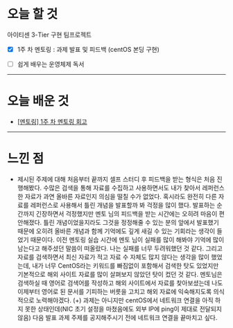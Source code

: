 # 오늘 할 것

아이티센 3-Tier 구현 팀프로젝트 
   - [x] 1주 차 멘토링 : 과제 발표 및 피드백 (centOS 본딩 구현)
- [ ] 쉽게 배우는 운영체제 독서


---

# 오늘 배운 것

- [[멘토링] 1주 차 멘토링 회고](https://www.notion.so/1-fc8d2c7c33c24495b719b9f70cab9366)

---

# 느낀 점
- 제시된 주제에 대해 처음부터 끝까지 셀프 스터디 후 피드백을 받는 형식은 처음 진행해봤다. 수많은 검색을 통해 자료를 수집하고 사용하면서도 내가 찾아서 레퍼런스한 자료가 과연 올바른 자료인지 의심을 떨칠 수가 없었다. 혹시라도 완전히 다른 자료를 레퍼런스로 사용해서 틀린 개념을 발표할까 봐 걱정을 많이 했다. 발표하는 순간까지 긴장하면서 걱정했지만 멘토 님의 피드백을 받는 시간에는 오히려 마음이 편안해졌다. 틀린 개념이었을지라도 그것을 정정해줄 수 있는 분의 앞에서 발표했기 때문에 오히려 올바른 개념과 함께 기억에도 깊게 새길 수 있는 기회라는 생각이 들었기 때문이다. 이전 멘토링 실습 시간에 멘토 님이 실패를 많이 해봐야 기억에 많이 남는다고 해주셨던 말씀이 떠올랐다. 나는 실패를 너무 두려워했던 것 같다. 그리고 자료를 검색하면서 최신 자료가 적고 자료 수 자체도 많지 않다는 생각을 많이 했었는데, 내가 너무 CentOS라는 키워드를 빠짐없이 포함해서 검색한 탓도 있었지만 기본적으로 해외 사이트 자료를 많이 살펴보지 않았던 탓이 컸던 것 같다. 멘토님은 검색하실 때 영어로 검색어를 작성하고 해외 사이트에서 자료를 찾아보셨는데 나도 이제부터 영어로 된 문서를 기피하는 버릇을 고치고 해외 자료에 익숙해지도록 의식적으로 노력해야겠다. (+) 과제는 아니지만 centOS에서 네트워크 연결을 아직 하지 못한 상태인데(NIC 초기 설정을 마쳤음에도 외부 IP에 ping이 제대로 전달되지 않음) 다음 발표 과제 주제를 공지해주시기 전에 네트워크 연결을 끝마치고 싶다.
